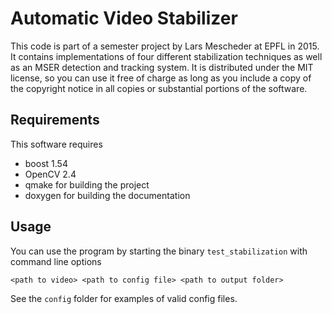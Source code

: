 Automatic Video Stabilizer
================
This code is part of a semester project by Lars Mescheder at EPFL in 2015. It contains implementations of four different stabilization techniques as well as an MSER detection and tracking system.
It is distributed under the MIT license, so you can use it free of charge as long as you include a copy of the copyright notice in all copies or substantial portions of the software.

Requirements
-----------------
This software requires

- boost 1.54
- OpenCV 2.4
- qmake for building the project
- doxygen for building the documentation

Usage
--------
You can use the program by starting the binary `test_stabilization` with command line options

`<path to video> <path to config file> <path to output folder>`

See the `config` folder for examples of valid config files. 